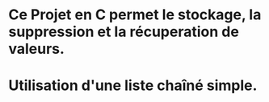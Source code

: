 # Ce Projet en C permet le stockage, la suppression et la récuperation de valeurs.
# Utilisation d'une liste chaîné simple.
